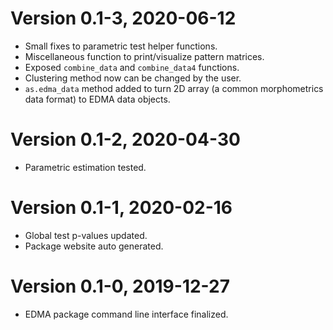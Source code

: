 # Version 0.1-3, 2020-06-12

* Small fixes to parametric test helper functions.
* Miscellaneous function to print/visualize pattern matrices.
* Exposed `combine_data` and `combine_data4` functions.
* Clustering method now can be changed by the user.
* `as.edma_data` method added to turn 2D array (a common
  morphometrics data format) to EDMA data objects.

# Version 0.1-2, 2020-04-30

* Parametric estimation tested.

# Version 0.1-1, 2020-02-16

* Global test p-values updated.
* Package website auto generated.

# Version 0.1-0, 2019-12-27

* EDMA package command line interface finalized.

